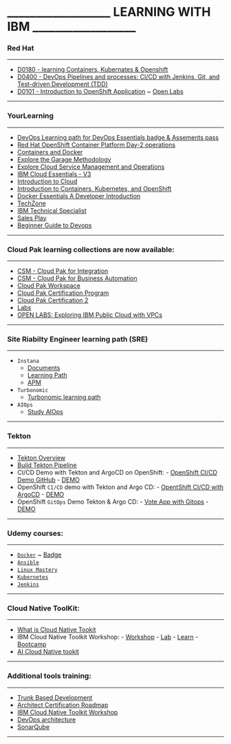 # __________________ LEARNING WITH IBM __________________ 
### Red Hat
___________________________________________________________ 
- [D0180 - learning Containers, Kubernates & Openshift](https://rol.redhat.com/rol/app/courses/do180-4.5/pages/apa)
- [D0400 - DevOps Pipelines and processes: CI/CD with Jenkins, Git, and Test-driven Development (TDD)](https://rol.redhat.com/rol/app/courses/do400-4.6/)
- [D0101 - Introduction to OpenShift Application](https://rol.redhat.com/rol/app/courses/do101-4.5/pages/ch04) ~ [Open Labs](https://developer.ibm.com/openlabs/openshift)
___________________________________________________________ 
### YourLearning
___________________________________________________________ 
- [DevOps Learning path for DevOps Essentials badge & Assements pass](https://yourlearning.ibm.com/activity/PLAN-2626BFDE8F8B)
- [Red Hat OpenShift Container Platform Day-2 operations](https://www.ibm.com/cloud/architecture/content/course/red-hat-openshift-container-platform-day-2-ops)
- [Containers and Docker](https://www.ibm.com/cloud/architecture/content/course/containers-and-docker)
- [Explore the Garage Methodology](https://www.ibm.com/cloud/architecture/content/course/explore-garage-methodology)
- [Explore Cloud Service Management and Operations](https://www.ibm.com/cloud/architecture/content/course/explore-csmo/courseEvaluation)
- [IBM Cloud Essentials - V3](https://courses.cognitiveclass.ai/courses/course-v1:IBMDeveloperSkillsNetwork+CC0103EN+2020T4/course/)
- [Introduction to Cloud](https://courses.cognitiveclass.ai/courses/course-v1:IBMDeveloperSkillsNetwork+CC0101EN+2020T1/course/)
- [Introduction to Containers, Kubernetes, and OpenShift](https://courses.cognitiveclass.ai/courses/course-v1:IBMDeveloperSkillsNetwork+CC0201EN+2020_T2/course/)
- [Docker Essentials A Developer Introduction](https://courses.cognitiveclass.ai/courses/course-v1:IBMDeveloperSkillsNetwork+CO0101EN+v1/course/)
- [TechZone](https://techzone.ibm.com/)
- [IBM Technical Specialist](https://w3.ibm.com/w3publisher/ibm-technical-specialist-profession/certification)
- [Sales Play](https://yourlearning.ibm.com/activity/PLAN-D5DBB51CEA0A)
- [Beginner Guide to Devops](https://w3.ibm.com/w3publisher/devopsjourney)
___________________________________________________________ 
### Cloud Pak learning collections are now available:
___________________________________________________________ 
- [CSM - Cloud Pak for Integration](https://yourlearning.ibm.com/activity/ITS-DL69805G)
- [CSM - Cloud Pak for Business Automation](https://yourlearning.ibm.com/activity/ITS-DL69804G)
- [Cloud Pak Workspace](https://dataplatform.cloud.ibm.com/home2?context=cpdaas)
- [Cloud Pak Certification Program](https://w3.ibm.com/w3publisher/cloud-paks-skills-and-certification)
- [Cloud Pak Certification 2](https://w3.ibm.com/w3publisher/garage-for-cloud/skills-certification)
- [Labs](https://developer.ibm.com/openlabs/openshift)
- [OPEN LABS: Exploring IBM Public Cloud with VPCs](https://developer.ibm.com/openlabs/vpc)
___________________________________________________________ 
### Site Riabilty Engineer learning path (SRE)
___________________________________________________________ 
- `Instana` 
    - [Documents](https://www.instana.com/docs/)
    - [Learning Path](https://www.youtube.com/playlist?list=PLcNFTiyvOH3pxwNSzTaUcMWFJKmDvVMJa)
    - [APM](https://w3.ibm.com/w3publisher/instana/what-is-instana/what-is-apm)
- `Turbonomic` 
    - [Turbonomic learning path](https://ec.yourlearning.ibm.com/w3/playback/10201110)
- `AIOps`
    - [Study AIOps](https://yourlearning.ibm.com/activity/ITS-DL69808G)
___________________________________________________________ 
### Tekton
___________________________________________________________
- [Tekton Overview](https://tekton.dev/docs/overview/ )
- [Build Tekton Pipeline](https://developer.ibm.com/tutorials/tekton-pipeline-deploy-a-mobile-app-backend-openshift-4/)
- CI/CD Demo with Tekton and ArgoCD on OpenShift:
        - [OpenShift CI/CD Demo GitHub](https://github.com/siamaksade/openshift-cicd-demo)
        - [DEMO](https://demo.openshift.com/en/latest/argocd/)
- OpenShift `CI/CD` demo with Tekton and Argo CD: 
        -  [OpentShift CI/CD with ArgoCD](https://github.com/siamaksade/openshift-cicd-demo)
        -  [DEMO](https://demo.openshift.com/en/latest/gitops-with-cicd/)
- OpenShift `GitOps` Demo Tekton & Argo CD: 
        -  [Vote App with Gitops](https://github.com/blues-man/vote-app-gitops)
        -  [DEMO](https://www.youtube.com/watch?v=l0p8tLdEgt0)
___________________________________________________________ 
### Udemy courses:
___________________________________________________________ 
- [`Docker`](https://www.udemy.com/course/learn-docker/learn/lecture/7838182?start=15#overview) ~ [Badge](https://cognitiveclass.ai/badges/docker-essentials/)
- [`Ansible`](https://www.udemy.com/course/learn-ansible/learn/lecture/11035270?start=0#overview)
- [`Linux Mastery`](https://www.udemy.com/course/linux-mastery/learn/lecture/8566360?start=0#overview)
- [`Kubernetes`](https://www.udemy.com/course/learn-kubernetes/learn/lecture/9742476?start=0#overview)
- [`Jenkins`](https://www.udemy.com/course/jenkins-from-zero-to-hero/learn/lecture/13714010?start=0#overview)
___________________________________________________________ 
### Cloud Native ToolKit:
___________________________________________________________ 
-  [What is Cloud Native Tookit](https://cloudnativetoolkit.dev/overview/overview/)
-  IBM Cloud Native Toolkit Workshop: 
        -  [Workshop](https://cloudnativetoolkit.dev/resources/workshop/workshop/)
        -  [Lab](https://cloudnativetoolkit.dev/)
        -  [Learn](https://www.coursera.org/lecture/ibm-building-cloud-native-and-multicloud/welcome-video-qMPxk)
        -  [Bootcamp](https://w3.ibm.com/w3publisher/s1-technology-garage/onboarding/role-based-bootcamps#cloudnative)
-  [AI Cloud Native tookit](https://cloudnativetoolkit.dev/resources/workshop/ai/)
___________________________________________________________ 
### Additional tools training:
___________________________________________________________ 
- [Trunk Based Development](https://trunkbaseddevelopment.com/branch-for-release/)
-  [Architect Certification Roadmap](https://w3.ibm.com/w3publisher/ibm-architect-profession/certification/roadmap)
-  [IBM Cloud Native Toolkit Workshop](https://cloudnativetoolkit.dev/resources/workshop/workshop/)
-  [DevOps architecture](https://www.ibm.com/cloud/architecture/architectures/devOpsArchitecture/)
-  [SonarQube](https://www.youtube.com/watch?v=31igoWxauEQ)
___________________________________________________________ 

